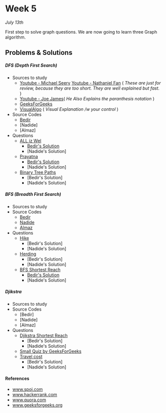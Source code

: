 # Week 5
<em>July 13th</em>

First step to solve graph questions. We are now going to learn three Graph algorithm.

## Problems & Solutions
##### DFS (Depth First Search)
  
  - Sources to study
    - [Youtube - Michael Seery](https://www.youtube.com/watch?v=bkROCj-BTWE)   [Youtube - Nathaniel Fan](https://www.youtube.com/watch?v=mE_PCK0oFyo) ( _These are just for review, because they are too short. They are well explained but fast._ )
    - [Youtube - Joe James](http://www.geeksforgeeks.org/sieve-of-eratosthenes/)( _He Also Explains the paranthesis notation_ )
    - [GeeksForGeeks](http://www.geeksforgeeks.org/depth-first-traversal-for-a-graph/)
    - [VisualAlgo](http://visualgo.net/dfsbfs) ( _Visual Explanation /w your control_ )
  - Source Codes
    - [Bedir](https://github.com/BedirT/AlgorithmsL/blob/master/Algorithms/Graph/dfs.cpp)
    - [Nadide]
    - [Almaz]
  - Questions
    - [ALL iz Wel](http://www.spoj.com/problems/ALLIZWEL/)
      - [Bedir's Solution](https://github.com/BedirT/AlgorithmsL/blob/master/Problems/Curriculum%20Q's/Week%205/ALLIZZWELL.cpp)
      - [Nadide's Solution]
    - [Prayatna](http://www.spoj.com/problems/CAM5/)
      - [Bedir's Solution](https://github.com/BedirT/AlgorithmsL/blob/master/Problems/Curriculum%20Q's/Week%205/Prayatna.cpp)
      - [Nadide's Solution]
    - [Binary Tree Paths](https://leetcode.com/problems/binary-tree-paths/)
      - [Bedir's Solution]
      - [Nadide's Solution]  
    

##### BFS (Breadth First Search)

  - Sources to study
  - Source Codes
    - [Bedir](https://github.com/BedirT/AlgorithmsL/blob/master/Algorithms/Graph/bfs.cpp)
    - [Nadide]()
    - [Almaz]()
  - Questions
    - [Hike](http://www.spoj.com/problems/HIKE/)
      - [Bedir's Solution]
      - [Nadide's Solution]
    - [Herding](http://www.spoj.com/problems/HERDING/)
      - [Bedir's Solution]
      - [Nadide's Solution]
    - [BFS Shortest Reach](https://www.hackerrank.com/challenges/bfsshortreach)
      - [Bedir's Solution](https://github.com/BedirT/AlgorithmsL/blob/master/Problems/HackerRank/Graph%20Theory/Breadth%20First%20Search%20_%20Shortest%20Reach.cpp)
      - [Nadide's Solution]


##### Djikstra

  - Sources to study
  - Source Codes
    - [Bedir]
    - [Nadide]
    - [Almaz]
  - Questions
    - [Djikstra Shortest Reach](https://www.hackerrank.com/challenges/dijkstrashortreach)
      - [Bedir's Solution]
      - [Nadide's Solution]
    - [Small Quiz by GeeksForGeeks](http://quiz.geeksforgeeks.org/algorithms/graph-shortest-paths/)
    - [Travel cost](http://www.spoj.com/problems/TRVCOST/)
      - [Bedir's Solution]
      - [Nadide's Solution]

#### References

- www.spoj.com
- www.hackerrank.com
- www.quora.com
- www.geeksforgeeks.org

